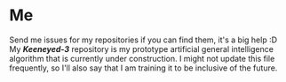 # Me
Send me issues for my repositories if you can find them, it's a big help :D
My ***Keeneyed-3*** repository is my prototype artificial general intelligence algorithm that is currently under construction. I might not update this file frequently, so I'll also say that I am training it to be inclusive of the future.
